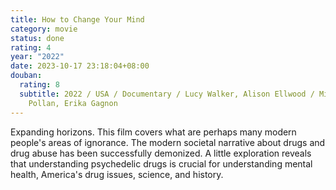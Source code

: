 ```yaml
---
title: How to Change Your Mind
category: movie
status: done
rating: 4
year: "2022"
date: 2023-10-17 23:18:04+08:00
douban:
  rating: 8
  subtitle: 2022 / USA / Documentary / Lucy Walker, Alison Ellwood / Michael
    Pollan, Erika Gagnon
---
```


Expanding horizons. This film covers what are perhaps many modern people's areas of ignorance. The modern societal narrative about drugs and drug abuse has been successfully demonized. A little exploration reveals that understanding psychedelic drugs is crucial for understanding mental health, America's drug issues, science, and history.
